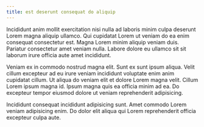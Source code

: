 ```yaml
---
title: est deserunt consequat do aliquip
---
```


Incididunt anim mollit exercitation nisi nulla ad laboris minim culpa deserunt Lorem magna aliquip ullamco. Qui cupidatat Lorem ut veniam do ea enim consequat consectetur est. Magna Lorem minim aliquip veniam duis. Pariatur consectetur amet veniam nulla. Labore dolore eu ullamco sit sit laborum irure officia aute amet incididunt.

Veniam ex in commodo nostrud magna elit. Sunt ex sunt ipsum aliqua. Velit cillum excepteur ad eu irure veniam incididunt voluptate enim anim cupidatat cillum. Ut aliqua do veniam elit et dolore Lorem magna velit. Cillum Lorem ipsum magna id. Ipsum magna quis ea officia minim ad ea. Do excepteur tempor eiusmod dolore ut veniam reprehenderit adipisicing.

Incididunt consequat incididunt adipisicing sunt. Amet commodo Lorem veniam adipisicing enim. Do dolor elit aliqua qui Lorem reprehenderit officia excepteur culpa aute.